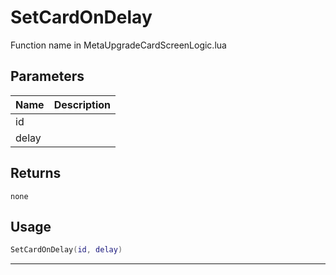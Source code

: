 # SetCardOnDelay

Function name in MetaUpgradeCardScreenLogic.lua

## Parameters

| Name  | Description |
| ----- | ----------- |
| id    |             |
| delay |             |

## Returns

`none`

## Usage

```lua
SetCardOnDelay(id, delay)
```

---
